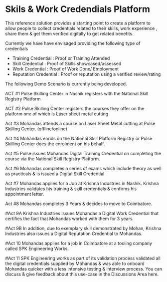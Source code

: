 # Skils & Work Credendials Platform

This reference solution provides a starting point to create a platform to allow people to collect credentials related to their skills, work experience , share them & get them verified digitally to get related benefits.&#x20;

Currently we have have envisaged providing the following type of credentials&#x20;

* Training Credential : Proof or Training Attended
* Skill Credential : Proof of Skills showcased/assessed&#x20;
* Work Credential : Proof of Work Done/ Employment
* Reputation Credential : Proof or reputation using a verified review/rating

&#x20;The following Demo Scenario is currently being developed.&#x20;

ACT #1 Pulse Skilling Center in Nashik registers with the National Skill Registry Platform&#x20;

ACT #2 Pulse Skilling Center registers the courses they offer on the platform one of which is Laser sheet metal cutting&#x20;

Act #3 Mohandas attends a course on Laser Sheet Metal cutting at Pulse Skilling Center. (offline/online)&#x20;

Act #4 Mohandas enrols on the National Skill Platform Registry or Pulse Skilling Center does the enrolment on his behalf.&#x20;

Act #5 Pulse issues Mohandas Digital Training Credential on completing the course via the National Skill Registry Platform.&#x20;

Act #6 Mohandas completes a series of exams which include theory as well as practicals & is issued a Digital Skill Credential&#x20;

Act #7 Mohandas applies for a Job at Krishna Industries in Nashik. Krishna Industries validates his training & skill credentials & confirms his appointment letter.&#x20;

Act #8 Mohandas completes 3 Years & decides to move to Coimbatore.&#x20;

\#Act 9A Krishna Industries issues Mohandas a Digital Work Credential that certifies the fact that Mohandas worked with them for 3 years.&#x20;

\#Act 9B In addition, due to exemplary skill demonstrated by Mohan, Krishna Industries also issues a Digital Reputation Credential to Mohandas.&#x20;

\#Act 10 Mohandas applies for a job in Coimbatore at a tooling company called SPK Engineering Works.&#x20;

\#Act 11 SPK Engineering works as part of its validation process validated all the digital credentials supplied by Mohandas & was able to onboard Mohandas quicker with a less intensive testing & interview process. You can discuss & give feedback about this use-case in the Discussions Area here.

